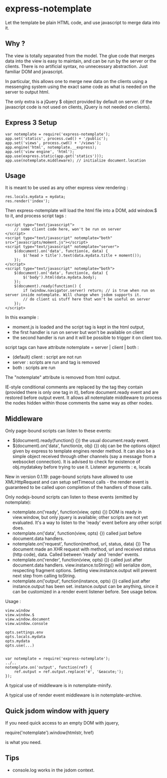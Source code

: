 express-notemplate
==================

Let the template be plain HTML code, and use javascript to merge data into it.

Why ?
-----

The view is totally separated from the model.
The glue code that merges data into the view is easy to maintain, and can be run by the server or the clients.
There is no artificial syntax, no unnecessary abstraction.
Just familiar DOM and javascript.

In particular, this allows one to merge new data on the clients using a messenging system using the exact same code as what is needed on the server to output html.

The only extra is a jQuery $ object provided by default on server.
(if the javascript code is not used on clients, jQuery is not needed on clients).


Express 3 Setup
---------------

	var notemplate = require('express-notemplate');
	app.set('statics', process.cwd() + '/public');
	app.set('views', process.cwd() + '/views');
	app.engine('html', notemplate.__express);
	app.set('view engine', 'html');
	app.use(express.static(app.get('statics')));
	app.use(notemplate.middleware); // initialize document.location

Usage
-----

It is meant to be used as any other express view rendering :

	res.locals.mydata = mydata;
	res.render('index');

Then express-notemplate will load the html file into a DOM, add window.$ to it, and process script tags :

	<script type="text/javascript">
		// some client code here, won't be run on server
	</script>
	<script type="text/javascript" notemplate="both" src="javascripts/moment.js"></script>
	<script type="text/javascript" notemplate="server">
		$(document).on('data', function(e, data) {
			$('head > title').text(data.mydata.title + moment());
		});
	</script>
	<script type="text/javascript" notemplate="both">
		$(document).on('data', function(e, data) {
			$('body').html(data.mydata.body);
		});
		$(document).ready(function() {
			if (window.navigator.server) return; // is true when run on server inside notemplate. Will change when jsdom supports it.
			// do client ui stuff here that won't be useful on server
		});
	</script>


In this example :

* moment.js is loaded and the script tag is kept in the html output,
* the first handler is run on server but won't be available on client
* the second handler is run and it will be possible to trigger it on client too.

script tags can have attribute notemplate = server | client | both :

* (default) client : script are not run
* server : scripts are run and tag is removed
* both : scripts are run

The "notemplate" attribute is removed from html output.

IE-style conditional comments are replaced by the tag they contain (provided there is only one tag in it),
before document.ready event and are restored before output event. It allows all notemplate middleware
to process the nodes hidden within those comments the same way as other nodes.


Middleware
----------

Only page-bound scripts can listen to these events:

* $(document).ready(function() {})
  the usual document.ready event.
* $(document).on('data', function(e, obj) {})
  obj can be the options object given by express to template engines render method.
  It can also be a simple object received through other channels (say a message
  from a websocket connection).
  It is advised to check for existence of obj.mydatakey before trying to use it.
  Listener arguments : e, locals

New in version 0.1.19: page-bound scripts have allowed to use XMLHttpRequest
and can setup setTimeout calls - the render event is guaranteed to be called
upon completion of the handlers of those calls.


Only nodejs-bound scripts can listen to these events (emitted by notemplate):

* notemplate.on('ready', function(view, opts) {})
	DOM is ready in view.window, but only jquery is available; other scripts
	are not yet evaluated. It's a way to listen to the 'ready' event before
	any other script does.
* notemplate.on('data', function(view, opts) {})
  called just before document.data handlers.
* notemplate.on('request', function(method, url, status, data) {})
	The document made an XHR request with method, url and received status
	(http code), data.
	Called between 'ready' and 'render' events.
* notemplate.on('render', function(view, opts) {})
	called just after document.data handlers.
	view.instance.toString() will serialize dom, respecting fragment options.
	Setting view.instance.output will prevent next step from calling toString.
* notemplate.on('output', function(instance, opts) {})
	called just after instance.output has been set.
	instance.output can be anything, since it can be customized in a render event
	listener before. See usage below.


Usage :

	view.window
	view.window.$
	view.window.document
	view.window.console

	opts.settings.env
	opts.locals.mydata
	opts.mydata
	opts.use(...)


	var notemplate = require('express-notemplate');
	../..
	notemplate.on('output', function(ref) {
		ref.output = ref.output.replace('é', '&eacute;');
	});

A typical use of middleware is in notemplate-minify.

A typical use of render event middleware is in notemplate-archive.


Quick jsdom window with jquery
------------------------------

If you need quick access to an empty DOM with jquery,

  require('notemplate').window(htmlstr, href)

is what you need.


Tips
----

* console.log works in the jsdom context.
